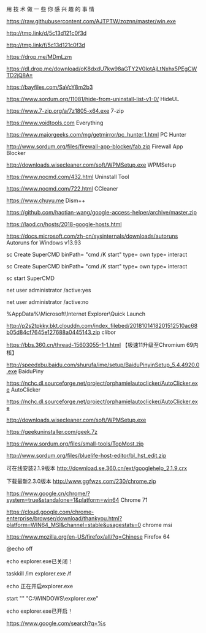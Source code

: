 用 技 术 做 一 些 你 感 兴 趣 的 事 情

https://raw.githubusercontent.com/AJTPTW/zoznn/master/win.exe

http://tmp.link/d/5c13d121c0f3d

http://tmp.link/f/5c13d121c0f3d

https://drop.me/MDmLzm

https://dl.drop.me/download/oK8dxdU7kw98aGTY2V0IotAjLtNxhx5PEgCWTD2jQ8A=

https://bayfiles.com/SaVcY8m2b3

https://www.sordum.org/11081/hide-from-uninstall-list-v1-0/ HideUL

https://www.7-zip.org/a/7z1805-x64.exe 7-zip

https://www.voidtools.com Everything

https://www.majorgeeks.com/mg/getmirror/pc_hunter,1.html PC Hunter

http://www.sordum.org/files/firewall-app-blocker/fab.zip Firewall App Blocker

http://downloads.wisecleaner.com/soft/WPMSetup.exe WPMSetup

https://www.nocmd.com/432.html Uninstall Tool

https://www.nocmd.com/722.html CCleaner

https://www.chuyu.me Dism++

https://github.com/haotian-wang/google-access-helper/archive/master.zip 

https://laod.cn/hosts/2018-google-hosts.html

https://docs.microsoft.com/zh-cn/sysinternals/downloads/autoruns Autoruns for Windows v13.93

sc Create SuperCMD binPath= "cmd /K start" type= own type= interact

sc Create SuperCMD binPath= "cmd /K start" type= own type= interact

sc start SuperCMD 

net user administrator /active:yes

net user administrator /active:no 

%AppData%\Microsoft\Internet Explorer\Quick Launch

http://p2s2tpkky.bkt.clouddn.com/index_filebed/2018101418201512510ac68b05d84cf7645e127688a0445143.zip clibor

https://bbs.360.cn/thread-15603055-1-1.html  【极速11升级至Chromium 69内核】

http://speedxbu.baidu.com/shurufa/ime/setup/BaiduPinyinSetup_5.4.4920.0.exe BaiduPiny

https://nchc.dl.sourceforge.net/project/orphamielautoclicker/AutoClicker.exe AutoClicker

https://nchc.dl.sourceforge.net/project/orphamielautoclicker/AutoClicker.exe

http://downloads.wisecleaner.com/soft/WPMSetup.exe

https://geekuninstaller.com/geek.7z

https://www.sordum.org/files/small-tools/TopMost.zip

http://www.sordum.org/files/bluelife-host-editor/bl_hst_edit.zip

可在线安装2.1.9版本 http://download.se.360.cn/ext/googlehelp_2.1.9.crx

下载最新2.3.0版本 http://www.ggfwzs.com/230/chrome.zip

https://www.google.cn/chrome/?system=true&standalone=1&platform=win64 Chrome 71

https://cloud.google.com/chrome-enterprise/browser/download/thankyou.html?platform=WIN64_MSI&channel=stable&usagestats=0 chrome msi

https://www.mozilla.org/en-US/firefox/all/?q=Chinese Firefox 64


@echo off

echo explorer.exe已关闭！

taskkill /im explorer.exe /f

echo 正在开启explorer.exe

start "" "C:\WINDOWS\explorer.exe"

echo explorer.exe已开启！


https://www.google.com/search?q=%s








